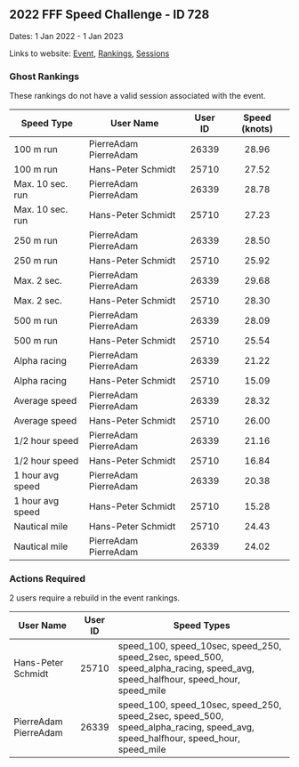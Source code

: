 ## 2022 FFF Speed Challenge - ID 728

Dates: 1 Jan 2022 - 1 Jan 2023

Links to website: [Event](https://www.gps-foilsurfing.com/default.aspx?mnu=event&val=728), [Rankings](https://www.gps-foilsurfing.com/default.aspx?mnu=eventranking&val=728), [Sessions](https://www.gps-foilsurfing.com/default.aspx?mnu=eventsessions&val=728)

### Ghost Rankings

These rankings do not have a valid session associated with the event.

| Speed Type | User Name | User ID | Speed (knots) |
| ---------- | --------- | :-----: | :-----------: |
| 100 m run | PierreAdam PierreAdam | 26339 | 28.96 |
| 100 m run | Hans-Peter Schmidt | 25710 | 27.52 |
| Max. 10 sec. run | PierreAdam PierreAdam | 26339 | 28.78 |
| Max. 10 sec. run | Hans-Peter Schmidt | 25710 | 27.23 |
| 250 m run | PierreAdam PierreAdam | 26339 | 28.50 |
| 250 m run | Hans-Peter Schmidt | 25710 | 25.92 |
| Max. 2 sec. | PierreAdam PierreAdam | 26339 | 29.68 |
| Max. 2 sec. | Hans-Peter Schmidt | 25710 | 28.30 |
| 500 m run | PierreAdam PierreAdam | 26339 | 28.09 |
| 500 m run | Hans-Peter Schmidt | 25710 | 25.54 |
| Alpha racing | PierreAdam PierreAdam | 26339 | 21.22 |
| Alpha racing | Hans-Peter Schmidt | 25710 | 15.09 |
| Average speed | PierreAdam PierreAdam | 26339 | 28.32 |
| Average speed | Hans-Peter Schmidt | 25710 | 26.00 |
| 1/2 hour speed | PierreAdam PierreAdam | 26339 | 21.16 |
| 1/2 hour speed | Hans-Peter Schmidt | 25710 | 16.84 |
| 1 hour avg speed | PierreAdam PierreAdam | 26339 | 20.38 |
| 1 hour avg speed | Hans-Peter Schmidt | 25710 | 15.28 |
| Nautical mile | Hans-Peter Schmidt | 25710 | 24.43 |
| Nautical mile | PierreAdam PierreAdam | 26339 | 24.02 |

### Actions Required

2 users require a rebuild in the event rankings.

| User Name | User ID | Speed Types |
| --------- | :-----: | ----------- |
| Hans-Peter Schmidt | 25710 | speed_100, speed_10sec, speed_250, speed_2sec, speed_500, speed_alpha_racing, speed_avg, speed_halfhour, speed_hour, speed_mile |
| PierreAdam PierreAdam | 26339 | speed_100, speed_10sec, speed_250, speed_2sec, speed_500, speed_alpha_racing, speed_avg, speed_halfhour, speed_hour, speed_mile |
